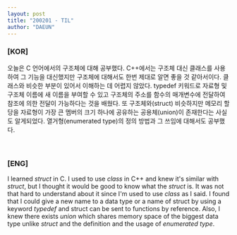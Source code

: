 ```yaml
---
layout: post
title: "200201 - TIL"
author: "DAEUN"
---
```


### [KOR]
오늘은 C 언어에서의 구조체에 대해 공부했다. C++에서는 구조체 대신 클래스를 사용하여 그 기능을 대신했지만 구조체에 대해서도 한번 제대로 알면 좋을 것 같아서이다. 클래스와 비슷한 부분이 있어서 이해하는 데 어렵지 않았다. typedef 키워드로 자료형 및 구조체 이름에 새 이름을 부여할 수 있고 구조체의 주소를 함수의 매개변수에 전달하여 참조에 의한 전달이 가능하다는 것을 배웠다. 또 구조체와(struct) 비슷하지만 메모리 할당을 자료형이 가장 큰 멤버의 크기 하나에 공유하는 공용체(union)이 존재한다는 사실도 알게되었다. 열거형(enumerated type)의 정의 방법과 그 쓰임에 대해서도 공부했다.
<br><br><br>
### [ENG]
I learned _struct_ in C. I used to use _class_ in C++ and knew it's similar with _struct_, but I thought it would be good to know what the _struct_ is. It was not that hard to understand about it since I'm used to use _class_ as I said. I found that I could give a new name to a data type or a name of struct by using a keyword _typedef_ and struct can be sent to functions by reference. Also, I knew there exists _union_ which shares memory space of the biggest data type unlike _struct_ and the definition and the usage of _enumerated type_.